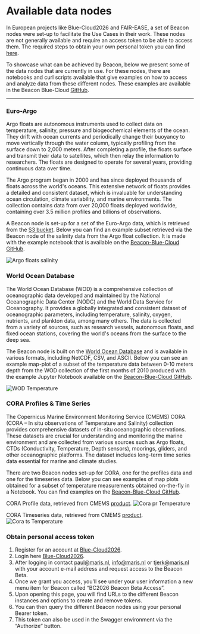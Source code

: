# Available data nodes

In European projects like Blue-Cloud2026 and FAIR-EASE, a set of Beacon nodes were set-up to facilitate the Use Cases in their work. These nodes are not generally available and require an access token to be able to access them. The required steps to obtain your own personal token you can find [here](#obtain-personal-access-token). 

To showcase what can be achieved by Beacon, below we present some of the data nodes that are currently in use. For these nodes, there are notebooks and curl scripts available that give examples on how to access and analyze data from these different nodes. These examples are available in the Beacon Blue-Cloud [GitHub](https://github.com/maris-development/beacon-blue-cloud).

---
### Euro-Argo 
Argo floats are autonomous instruments used to collect data on temperature, salinity, pressure and biogeochemical elements of the ocean. They drift with ocean currents and periodically change their buoyancy to move vertically through the water column, typically profiling from the surface down to 2,000 meters. After completing a profile, the floats surface and transmit their data to satellites, which then relay the information to researchers. The floats are designed to operate for several years, providing continuous data over time. 

The Argo program began in 2000 and has since deployed thousands of floats across the world's oceans. This extensive network of floats provides a detailed and consistent dataset, which is invaluable for understanding ocean circulation, climate variability, and marine environments. The collection contains data from over 20,000 floats deployed worldwide, containing over 3.5 million profiles and billions of observations.

A Beacon node is set-up for a set of the Euro-Argo data, which is retrieved from the [S3 bucket](https://argo-gdac-sandbox.s3.eu-west-3.amazonaws.com/pub/index.html). Below you can find an example subset retrieved via the Beacon node of the salinity data from the Argo float collection. It is made with the example notebook that is available on the [Beacon-Blue-Cloud GitHub](https://github.com/maris-development/beacon-blue-cloud/tree/main/notebook-examples).

![Argo floats salinity](/argo-psal-example.png)

### World Ocean Database 
The World Ocean Database (WOD) is a comprehensive collection of oceanographic data developed and maintained by the National Oceanographic Data Center (NODC) and the World Data Service for Oceanography. It provides a globally integrated and consistent dataset of oceanographic parameters, including temperature, salinity, oxygen, nutrients, and plankton data, among many others. The data is collected from a variety of sources, such as research vessels, autonomous floats, and fixed ocean stations, covering the world's oceans from the surface to the deep sea.

The Beacon node is built on the [World Ocean Database](https://www.ncei.noaa.gov/products/world-ocean-database) and is available in various formats, including NetCDF, CSV, and ASCII. Below you can see an example map-plot of a subset of the temperature data between 0-10 meters depth from the WOD collection of the first months of 2010 produced with the example Jupyter Notebook available on the [Beacon-Blue-Cloud GitHub](https://github.com/maris-development/beacon-blue-cloud/tree/main/notebook-examples).

![WOD Temperature](/wod-temp-example2.png)

### CORA Profiles & Time Series
The Copernicus Marine Environment Monitoring Service (CMEMS) CORA (CORA – In situ observations of Temperature and Salinity) collection provides comprehensive datasets of in-situ oceanographic observations. These datasets are crucial for understanding and monitoring the marine environment and are collected from various sources such as Argo floats, CTDs (Conductivity, Temperature, Depth sensors), moorings, gliders, and other oceanographic platforms. The dataset includes long-term time series data essential for marine and climate studies.

There are two Beacon nodes set-up for CORA, one for the profiles data and one for the timeseries data. Below you can see examples of map plots obtained for a subset of temperature measurements obtained on-the-fly in a Notebook. You can find examples on the [Beacon-Blue-Cloud GitHub](https://github.com/maris-development/beacon-blue-cloud/tree/main/notebook-examples).

CORA Profile data, retrieved from CMEMS [product](https://data.marine.copernicus.eu/product/INSITU_GLO_PHY_TS_DISCRETE_MY_013_001/services).
![Cora pr Temperature](/cora-pr-temp-example.png)

CORA Timeseries data, retrieved from CMEMS [product](https://data.marine.copernicus.eu/product/INSITU_GLO_PHY_TS_DISCRETE_MY_013_001/services).
![Cora ts Temperature](/cora-ts-temp-example.png)

### Obtain personal access token
1. Register for an account at [Blue-Cloud2026](https://data.blue-cloud.org/). 
2. Login here [Blue-Cloud2026](https://data.blue-cloud.org/).
3. After logging in contact paul@maris.nl, info@maris.nl or tjerk@maris.nl with your account e-mail address and request access to the Beacon Beta.
4. Once we grant you access, you’ll see under your user information a new menu item for Beacon called “BC2026 Beacon Beta Access”. 
5. Upon opening this page, you will find URLs to the different Beacon instances and options to create and remove tokens. 
6. You can then query the different Beacon nodes using your personal Bearer token. 
7. This token can also be used in the Swagger environment via the “Authorize” button. 